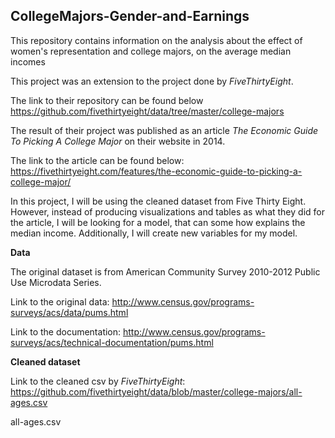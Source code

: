 ## CollegeMajors-Gender-and-Earnings

This repository contains information on the analysis about the effect of women's representation and college majors, on the average median incomes

This project was an extension to the project done by *FiveThirtyEight*. 

The link to their repository can be found below
https://github.com/fivethirtyeight/data/tree/master/college-majors

The result of their project was published as an article *The Economic Guide To Picking A College Major* on their website in 2014. 

The link to the article can be found below:
https://fivethirtyeight.com/features/the-economic-guide-to-picking-a-college-major/

In this project, I will be using the cleaned dataset from Five Thirty Eight. However, instead of producing visualizations and tables as what they did for the article, I will be looking for a model, that can some how explains the median income. Additionally, I will create new variables for my model.

**Data**

The original dataset is from American Community Survey 2010-2012 Public Use Microdata Series.

Link to the original data: http://www.census.gov/programs-surveys/acs/data/pums.html

Link to the documentation: http://www.census.gov/programs-surveys/acs/technical-documentation/pums.html

**Cleaned dataset**

Link to the cleaned csv by *FiveThirtyEight*: https://github.com/fivethirtyeight/data/blob/master/college-majors/all-ages.csv

all-ages.csv

